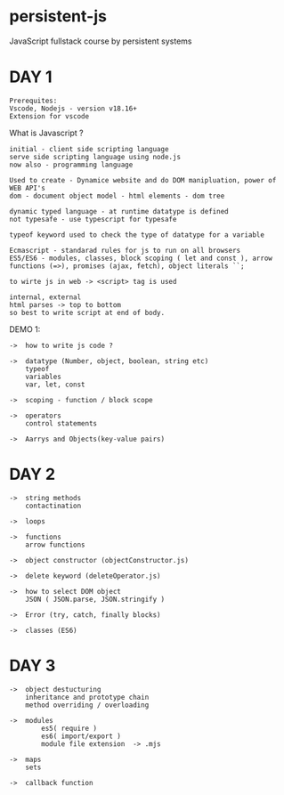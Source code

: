 # persistent-js

JavaScript fullstack course by persistent systems

# DAY 1

    Prerequites:
    Vscode, Nodejs - version v18.16+
    Extension for vscode

What is Javascript ?

    initial - client side scripting language
    serve side scripting language using node.js
    now also - programming language

    Used to create - Dynamice website and do DOM manipluation, power of WEB API's
    dom - document object model - html elements - dom tree

    dynamic typed language - at runtime datatype is defined
    not typesafe - use typescript for typesafe

    typeof keyword used to check the type of datatype for a variable

    Ecmascript - standarad rules for js to run on all browsers
    ES5/ES6 - modules, classes, block scoping ( let and const ), arrow functions (=>), promises (ajax, fetch), object literals ``;

    to wirte js in web -> <script> tag is used

    internal, external
    html parses -> top to bottom
    so best to write script at end of body.

DEMO 1:

    ->  how to write js code ?

    ->  datatype (Number, object, boolean, string etc)
        typeof
        variables
        var, let, const

    ->  scoping - function / block scope

    ->  operators
        control statements

    ->  Aarrys and Objects(key-value pairs)

# DAY 2

    ->  string methods
        contactination

    ->  loops

    ->  functions
        arrow functions

    ->  object constructor (objectConstructor.js)

    ->  delete keyword (deleteOperator.js)

    ->  how to select DOM object
        JSON ( JSON.parse, JSON.stringify )

    ->  Error (try, catch, finally blocks)

    ->  classes (ES6)

# DAY 3

    ->  object destucturing
        inheritance and prototype chain
        method overriding / overloading

    ->  modules
            es5( require )
            es6( import/export )
            module file extension  -> .mjs

    ->  maps
        sets

    ->  callback function
